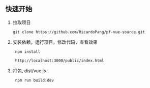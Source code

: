 ## 快速开始

1. 拉取项目
   ```shell
   git clone https://github.com/RicardoPang/pf-vue-source.git
   ```
2. 安装依赖，运行项目，修改代码，查看效果
   ```shell
    npm install

    http://localhost:3000/public/index.html
   ```
3. 打包, dist/vue.js
   ```shell
    npm run build:dev
   ```
